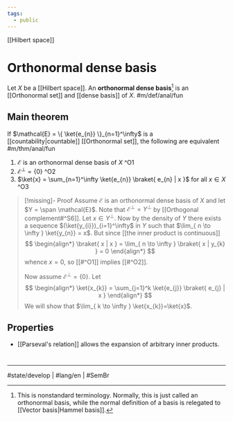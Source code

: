 ```yaml
---
tags:
  - public
---
```

[[Hilbert space]]
# Orthonormal dense basis

Let $X$ be a [[Hilbert space]].
An **orthonormal dense basis**[^term] is an [[Orthonormal set]] and [[dense basis]] of $X$. #m/def/anal/fun 


  [^term]: This is nonstandard terminology. Normally, this is just called an orthonormal basis, while the normal definition of a basis is relegated to [[Vector basis|Hammel basis]].

## Main theorem
If $\mathcal{E} = \{ \ket{e_{n}} \}_{n=1}^\infty$ is a [[countability|countable]] [[Orthonormal set]], the following are equivalent #m/thm/anal/fun 

1. $\mathcal{E}$ is an orthonormal dense basis of $X$ ^O1
2. $\mathcal{E}^\perp = \{ 0 \}$ ^O2
3. $\ket{x} = \sum_{n=1}^\infty \ket{e_{n}} \braket{ e_{n} | x }$ for all $x \in X$ ^O3

> [!missing]- Proof
> Assume $\mathcal{E}$ is an orthonormal dense basis of $X$
> and let $Y = \span \mathcal{E}$.
> Note that $\mathcal{E}^\perp = Y^\perp$ by [[Orthogonal complement#^S6]].
> Let $x \in Y^\perp$.
> Now by the density of $Y$ there exists a sequence $(\ket{y_{i}})_{i=1}^\infty$ in $Y$ 
> such that $\lim_{ n \to \infty } \ket{y_{n}} = x$.
> But since [[the inner product is continuous]]
> $$
> \begin{align*}
> \braket{ x | x } = \lim_{ n \to \infty } \braket{ x | y_{k} } = 0
> \end{align*}
> $$
> whence $x=0$, so [[#^O1]] implies [[#^O2]].
> 
> Now assume $\mathcal{E}^\perp = \{ 0 \}$.
> Let
> $$
> \begin{align*}
> \ket{x_{k}} = \sum_{j=1}^k \ket{e_{j}} \braket{ e_{j} | x }
> \end{align*}
> $$
> We will show that $\lim_{ k \to \infty } \ket{x_{k}}=\ket{x}$.

## Properties

- [[Parseval's relation]] allows the expansion of arbitrary inner products.


#
---
#state/develop | #lang/en | #SemBr
